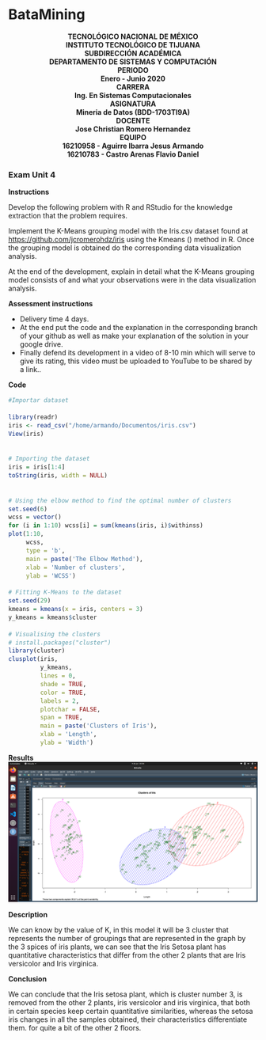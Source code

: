 # BataMining

<b><p align="center">
                                                 TECNOLÓGICO NACIONAL DE MÉXICO</br>
                                                INSTITUTO TECNOLÓGICO DE TIJUANA</br>
                                                      SUBDIRECCIÓN ACADÉMICA</br>
                                              DEPARTAMENTO DE SISTEMAS Y COMPUTACIÓN</br> 
                                                           PERIODO</br>
                                                      Enero - Junio 2020</br>
                                                           CARRERA</br>
                                               Ing. En Sistemas Computacionales</br>
                                                          ASIGNATURA</br> 
                                                Mineria de Datos (BDD-1703TI9A)</br>
                                                           DOCENTE</br>
                                                Jose Christian Romero Hernandez</br>
                                                           EQUIPO</br>
                                             16210958 - Aguirre Ibarra Jesus Armando</br>
                                             16210783 - Castro Arenas Flavio Daniel</br>                                                                                   
</p></b>


### Exam Unit 4  <a name="id1"></a>
**Instructions**

Develop the following problem with R and RStudio for the knowledge extraction that the problem requires.

Implement the K-Means grouping model with the Iris.csv dataset found at https://github.com/jcromerohdz/iris using the Kmeans () method in R. Once the grouping model is obtained do the corresponding data visualization analysis.

At the end of the development, explain in detail what the K-Means grouping model consists of and what your observations were in the data visualization analysis.

**Assessment instructions**

- Delivery time 4 days.
- At the end put the code and the explanation in the corresponding branch of your github as well as make your explanation of the solution in your google drive.
- Finally defend its development in a video of 8-10 min which will serve to give its rating, this video must be uploaded to YouTube to be shared by a link..


**Code**

```R
#Importar dataset

library(readr)
iris <- read_csv("/home/armando/Documentos/iris.csv")
View(iris)


# Importing the dataset
iris = iris[1:4]
toString(iris, width = NULL)


# Using the elbow method to find the optimal number of clusters
set.seed(6)
wcss = vector()
for (i in 1:10) wcss[i] = sum(kmeans(iris, i)$withinss)
plot(1:10,
     wcss,
     type = 'b',
     main = paste('The Elbow Method'),
     xlab = 'Number of clusters',
     ylab = 'WCSS')

# Fitting K-Means to the dataset
set.seed(29)
kmeans = kmeans(x = iris, centers = 3)
y_kmeans = kmeans$cluster

# Visualising the clusters
# install.packages("cluster")
library(cluster)
clusplot(iris,
         y_kmeans,
         lines = 0,
         shade = TRUE,
         color = TRUE,
         labels = 2,
         plotchar = FALSE,
         span = TRUE,
         main = paste('Clusters of Iris'),
         xlab = 'Length',
         ylab = 'Width')
```


**Results**
![Iris K-means](https://github.com/danielarenas/mineria_datos/blob/Unidad_3/img/Iris%20K-means.png)

**Description**

We can know by the value of K, in this model it will be 3 cluster that represents the number of groupings that are represented in the graph by the 3 spices of iris plants, we can see that the Iris Setosa plant has quantitative characteristics that differ from the other 2 plants that are Iris versicolor and Iris virginica.


**Conclusion**

We can conclude that the Iris setosa plant, which is cluster number 3, is removed from the other 2 plants, iris versicolor and iris virginica, that both in certain species keep certain quantitative similarities, whereas the setosa iris changes in all the samples obtained, their characteristics differentiate them. for quite a bit of the other 2 floors.



